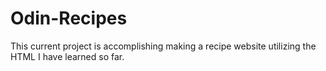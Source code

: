 # Odin-Recipes

This current project is accomplishing making a recipe website utilizing the HTML I have learned so far.